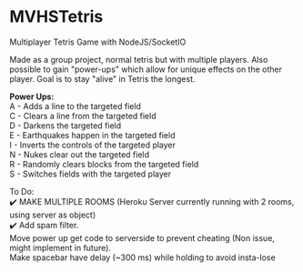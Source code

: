 # MVHSTetris
Multiplayer Tetris Game with NodeJS/SocketIO

Made as a group project, normal tetris but with multiple players. Also possible to gain "power-ups" which allow for unique effects on the other player. Goal is to stay "alive" in Tetris the longest. 

<b>Power Ups: </b><br>
A - Adds a line to the targeted field<br>
C - Clears a line from the targeted field<br>
D - Darkens the targeted field<br>
E - Earthquakes happen in the targeted field<br>
I - Inverts the controls of the targeted player<br>
N - Nukes clear out the targeted field<br>
R - Randomly clears blocks from the targeted field<br>
S - Switches fields with the targeted player<br>

To Do:
<br>✔️ MAKE MULTIPLE ROOMS (Heroku Server currently running with 2 rooms, using server as object)
<br>✔️ Add spam filter.
<br>Move power up get code to serverside to prevent cheating (Non issue, might implement in future).
<br>Make spacebar have delay (~300 ms) while holding to avoid insta-lose

